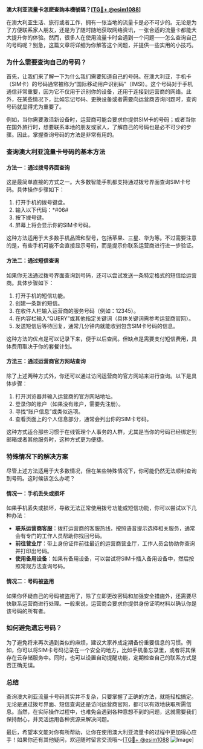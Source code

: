 **澳大利亚流量卡怎麽查詢本機號碼？[[TG💪+ @esim1088](https://t.me/s/esim1088)]**

在澳大利亚生活、旅行或者工作，拥有一张当地的流量卡是必不可少的。无论是为了方便联系家人朋友，还是为了随时随地获取网络资讯，一张合适的流量卡都能大大提升你的体验。然而，很多人在使用流量卡时会遇到一个问题——怎么查询自己的号码呢？别急，这篇文章将详细为你解答这个问题，并提供一些实用的小技巧。

### 为什么需要查询自己的号码？

首先，让我们来了解一下为什么我们需要知道自己的号码。在澳大利亚，手机卡（SIM卡）的号码通常被称为“国际移动用户识别码”（IMSI）。这个号码对于手机通信非常重要，因为它不仅用于识别你的设备，还用于连接到运营商的网络。此外，在某些情况下，比如忘记号码、更换设备或者需要向运营商咨询问题时，查询号码就显得尤为重要了。

例如，当你需要激活新设备时，运营商可能会要求你提供SIM卡的号码；或者当你在国外旅行时，想要联系本地的朋友或家人，了解自己的号码也是必不可少的步骤。因此，掌握查询号码的方法是非常有用的。

### 查询澳大利亚流量卡号码的基本方法

#### 方法一：通过拨号界面查询

这是最简单直接的方式之一。大多数智能手机都支持通过拨号界面查询SIM卡号码。具体操作步骤如下：

1. 打开手机的拨号键盘。
2. 输入以下代码：\*#06#
3. 按下拨号键。
4. 屏幕上将会显示你的SIM卡号码。

这种方法适用于大多数手机品牌和型号，包括苹果、三星、华为等。不过需要注意的是，有些手机可能不会直接显示号码，而是提示你联系运营商进行进一步验证。

#### 方法二：通过短信查询

如果你无法通过拨号界面查询到号码，还可以尝试发送一条特定格式的短信给运营商。具体步骤如下：

1. 打开手机的短信功能。
2. 创建一条新的短信。
3. 在收件人栏输入运营商的服务号码（例如：12345）。
4. 在内容栏输入“QUERY”或其他指定关键词（具体关键词需参考运营商官网）。
5. 发送短信后等待回复，通常几分钟内就能收到包含SIM卡号码的信息。

这种方法的优点是可以记录下来，便于以后查阅。但缺点是需要支付短信费用，具体费用取决于你的套餐计划。

#### 方法三：通过运营商官方网站查询

除了上述两种方式外，你还可以通过访问运营商的官方网站来进行查询。以下是具体步骤：

1. 打开浏览器并输入运营商的官方网站地址。
2. 登录你的账户（如果没有账户，需要先注册）。
3. 寻找“账户信息”或类似选项。
4. 查看页面上的个人信息部分，通常会列出你的SIM卡号码。

这种方式适合那些习惯于在线管理个人事务的人群，尤其是当你的号码已经绑定到邮箱或者其他服务时，这种方式更为便捷。

### 特殊情况下的解决方案

尽管上述方法适用于大多数情况，但在某些特殊情况下，你可能仍然无法顺利查询到号码。这时候该怎么办呢？

#### 情况一：手机丢失或损坏

如果手机丢失或损坏，导致无法正常使用拨号功能或短信功能，你可以尝试以下几种办法：

- **联系运营商客服**：拨打运营商的客服热线，按照语音提示选择相关服务，通常会有专门的工作人员帮助你找回号码。
- **前往营业厅**：带上身份证件前往最近的运营商营业厅，工作人员会协助你查询并打印出号码。
- **使用备用设备**：如果有备用设备，可以尝试将SIM卡插入备用设备中，然后按照常规方法查询号码。

#### 情况二：号码被盗用

如果你怀疑自己的号码被盗用了，除了立即更改密码和加强安全措施外，还需要尽快联系运营商进行处理。一般来说，运营商会要求你提供身份证明材料以确认你是该号码的所有者。

### 如何避免遗忘号码？

为了避免将来再次遇到类似的麻烦，建议大家养成定期备份重要信息的习惯。例如，你可以将SIM卡号码记录在一个安全的地方，比如手机备忘录里，或者将其保存在云存储服务中。同时，也可以设置自动提醒功能，定期检查自己的联系方式是否正确无误。

### 总结

查询澳大利亚流量卡号码其实并不复杂，只要掌握了正确的方法，就能轻松搞定。无论是通过拨号界面、短信查询还是访问运营商官网，都可以有效地获取所需信息。当然，在实际操作过程中，也难免会遇到各种意想不到的问题，这就需要我们保持耐心，并灵活运用各种资源来解决问题。

最后，希望本文能对你有所帮助，让你在使用澳大利亚流量卡的过程中更加得心应手！如果你还有其他疑问，欢迎随时留言交流哦～[[TG💪+ @esim1088](https://t.me/s/esim1088) ![Image](https://i.postimg.cc/4NQfJmqS/Snipaste-2025-05-13-00-14-12.png)]